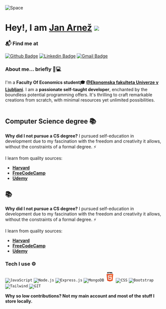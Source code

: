 <img src="https://www.bustedcubicle.com/wp-content/uploads/2018/01/Industry-Disrupted-Programming-main-banner.jpg" alt="Space"/>

<h1>
  Hey!, I am <a href="https://github.com/janarnez">Jan Arnež</a> <img height="30px" src="https://emojis.slackmojis.com/emojis/images/1531849430/4246/blob-sunglasses.gif?1531849430">
</h1>

### 📬 Find me at
[![Github Badge](http://img.shields.io/badge/-Github-black?style=flat-square&logo=github&link=https://github.com/janarnez/)](https://github.com/janarnez/) 
[![Linkedin Badge](https://img.shields.io/badge/-LinkedIn-blue?style=flat-square&logo=Linkedin&logoColor=white&link=https://www.linkedin.com/in/hemanthkollipara/)](https://www.linkedin.com/in/hemanthkollipara)
[![Gmail Badge](https://img.shields.io/badge/-Gmail-d14836?style=flat-square&logo=Gmail&logoColor=white&link=mailto:arnezjan8@gmail.com)](mailto:arnezjan8@gmail.com)

### About me... briefly 🧑💻
I'm a **Faculty Of Economics student🎓 [@Ekonomska fakulteta Univerze v Ljubljani](http://www.ef.uni-lj.si/)**. I am a **passionate self-taught developer**, enchanted by the boundless potential programming offers. It's thrilling to craft remarkable creations from scratch, with minimal resources yet unlimited possibilities. <br/><br/>





## Computer Science degree 📚

**Why did I not pursue a CS degree?** I pursued self-education in development due to my fascination with the freedom and creativity it allows, without the constraints of a formal degree. ⚡

I learn from quality sources:
  - **[Harvard](https://www.harvardonline.harvard.edu/course/cs50-introduction-computer-science)**
  - **[FreeCodeCamp](https://www.freecodecamp.org/)**
  - **[Udemy](https://www.udemy.com/course/nodejs-the-complete-guide/learn/lecture/11739048#overview)**

##  📚

**Why did I not pursue a CS degree?** I pursued self-education in development due to my fascination with the freedom and creativity it allows, without the constraints of a formal degree. ⚡

I learn from quality sources:
  - **[Harvard](https://www.harvardonline.harvard.edu/course/cs50-introduction-computer-science)**
  - **[FreeCodeCamp](https://www.freecodecamp.org/)**
  - **[Udemy](https://www.udemy.com/course/nodejs-the-complete-guide/learn/lecture/11739048#overview)**
  

### Tech I use ⚙️
<code><img height="30" src="https://cdn-icons-png.flaticon.com/512/5968/5968292.png" alt="JavaScript"></code>
<code><img height="30" src="https://static-00.iconduck.com/assets.00/node-js-icon-454x512-nztofx17.png" alt="Node.js"></code>
<code><img height="30" src="https://encrypted-tbn0.gstatic.com/images?q=tbn:ANd9GcTXgAuAwfMMDkwZScsLkBAeZ4GjyfB7GtIzcA&usqp=CAU" alt="Express.js"></code>
<code><img height="30" src="https://avatars1.githubusercontent.com/u/45120?s=200&v=4" alt="MongoDB"></code>
<code><img height="30" src="https://raw.githubusercontent.com/github/explore/80688e429a7d4ef2fca1e82350fe8e3517d3494d/topics/html/html.png"  alt="HTML"></code>
<code><img height="30" src="https://avatars1.githubusercontent.com/u/1517864?s=200&v=4" alt="CSS"></code>
<code><img height="30" src="https://avatars1.githubusercontent.com/u/2918581?s=200&v=4"  alt="Bootstrap"></code>
<code><img height="30" src="https://github.com/jan-arnez/jan-arnez/assets/145779483/110f890a-cdba-49ee-b569-52d6a15e407b"  alt="Tailwind"></code>
<code><img height="30" src="https://avatars3.githubusercontent.com/u/18133?s=200&v=4" alt="GIT"></code>


**Why so low contributions? Not my main account and most of the stuff I store locally.**

